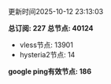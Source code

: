 更新时间2025-10-12 23:13:03

**总订阅: 227**
**总节点: 40124**
- vless节点: 13901
- hysteria2节点: 14

**google ping有效节点: 186**
